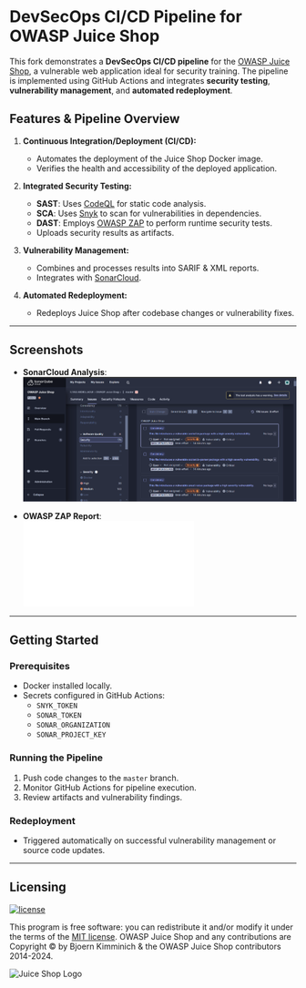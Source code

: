 # DevSecOps CI/CD Pipeline for OWASP Juice Shop

This fork demonstrates a **DevSecOps CI/CD pipeline** for the [OWASP Juice Shop](https://github.com/juice-shop/juice-shop), a vulnerable web application ideal for security training. The pipeline is implemented using GitHub Actions and integrates **security testing**, **vulnerability management**, and **automated redeployment**.

## Features & Pipeline Overview
1. **Continuous Integration/Deployment (CI/CD):**
   - Automates the deployment of the Juice Shop Docker image.
   - Verifies the health and accessibility of the deployed application.

2. **Integrated Security Testing:**
   - **SAST**: Uses [CodeQL](https://github.com/github/codeql) for static code analysis.
   - **SCA**: Uses [Snyk](https://snyk.io/) to scan for vulnerabilities in dependencies.
   - **DAST**: Employs [OWASP ZAP](https://www.zaproxy.org/) to perform runtime security tests.
   - Uploads security results as artifacts.

3. **Vulnerability Management:**
   - Combines and processes results into SARIF & XML reports.
   - Integrates with [SonarCloud](https://sonarcloud.io/).

4. **Automated Redeployment:**
   - Redeploys Juice Shop after codebase changes or vulnerability fixes.

---

## Screenshots
- **SonarCloud Analysis**:  
  ![SonarCloud Analysis Screenshot](DevSecOps-Static-Outputs/sonarcloud-screenshot.png)

- **OWASP ZAP Report**:  
  ![OWASP ZAP HTML Report](DevSecOps-Static-Outputs/zap-report.html)

---

## Getting Started
### Prerequisites
- Docker installed locally.
- Secrets configured in GitHub Actions:
  - `SNYK_TOKEN`
  - `SONAR_TOKEN`
  - `SONAR_ORGANIZATION`
  - `SONAR_PROJECT_KEY`

### Running the Pipeline
1. Push code changes to the `master` branch.
2. Monitor GitHub Actions for pipeline execution.
3. Review artifacts and vulnerability findings.

### Redeployment
- Triggered automatically on successful vulnerability management or source code updates.

---

## Licensing

[![license](https://img.shields.io/github/license/bkimminich/juice-shop.svg)](LICENSE)

This program is free software: you can redistribute it and/or modify it under the terms of the [MIT license](LICENSE).
OWASP Juice Shop and any contributions are Copyright © by Bjoern Kimminich & the OWASP Juice Shop contributors
2014-2024.

![Juice Shop Logo](https://raw.githubusercontent.com/bkimminich/juice-shop/master/frontend/src/assets/public/images/JuiceShop_Logo_400px.png)
